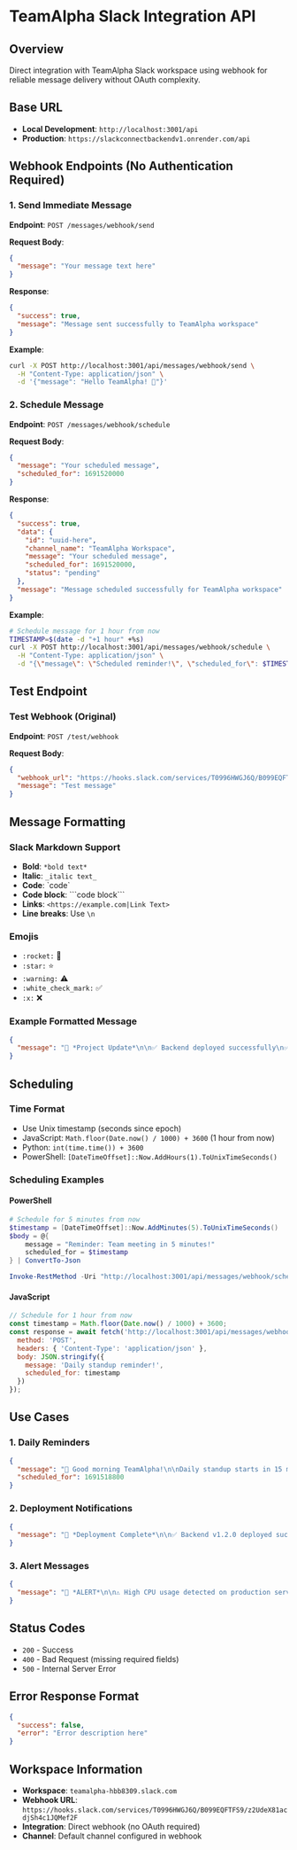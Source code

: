 # TeamAlpha Slack Integration API

## Overview
Direct integration with TeamAlpha Slack workspace using webhook for reliable message delivery without OAuth complexity.

## Base URL
- **Local Development**: `http://localhost:3001/api`
- **Production**: `https://slackconnectbackendv1.onrender.com/api`

## Webhook Endpoints (No Authentication Required)

### 1. Send Immediate Message
**Endpoint**: `POST /messages/webhook/send`

**Request Body**:
```json
{
  "message": "Your message text here"
}
```

**Response**:
```json
{
  "success": true,
  "message": "Message sent successfully to TeamAlpha workspace"
}
```

**Example**:
```bash
curl -X POST http://localhost:3001/api/messages/webhook/send \
  -H "Content-Type: application/json" \
  -d '{"message": "Hello TeamAlpha! 🚀"}'
```

### 2. Schedule Message
**Endpoint**: `POST /messages/webhook/schedule`

**Request Body**:
```json
{
  "message": "Your scheduled message",
  "scheduled_for": 1691520000
}
```

**Response**:
```json
{
  "success": true,
  "data": {
    "id": "uuid-here",
    "channel_name": "TeamAlpha Workspace",
    "message": "Your scheduled message",
    "scheduled_for": 1691520000,
    "status": "pending"
  },
  "message": "Message scheduled successfully for TeamAlpha workspace"
}
```

**Example**:
```bash
# Schedule message for 1 hour from now
TIMESTAMP=$(date -d "+1 hour" +%s)
curl -X POST http://localhost:3001/api/messages/webhook/schedule \
  -H "Content-Type: application/json" \
  -d "{\"message\": \"Scheduled reminder!\", \"scheduled_for\": $TIMESTAMP}"
```

## Test Endpoint

### Test Webhook (Original)
**Endpoint**: `POST /test/webhook`

**Request Body**:
```json
{
  "webhook_url": "https://hooks.slack.com/services/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",
  "message": "Test message"
}
```

## Message Formatting

### Slack Markdown Support
- **Bold**: `*bold text*`
- **Italic**: `_italic text_`
- **Code**: \`code\`
- **Code block**: \`\`\`code block\`\`\`
- **Links**: `<https://example.com|Link Text>`
- **Line breaks**: Use `\n`

### Emojis
- `:rocket:` 🚀
- `:star:` ⭐
- `:warning:` ⚠️
- `:white_check_mark:` ✅
- `:x:` ❌

### Example Formatted Message
```json
{
  "message": "🚀 *Project Update*\n\n✅ Backend deployed successfully\n✅ All tests passing\n\n📊 Next steps:\n• Frontend deployment\n• User testing\n\n_Great work team!_ 🎉"
}
```

## Scheduling

### Time Format
- Use Unix timestamp (seconds since epoch)
- JavaScript: `Math.floor(Date.now() / 1000) + 3600` (1 hour from now)
- Python: `int(time.time()) + 3600`
- PowerShell: `[DateTimeOffset]::Now.AddHours(1).ToUnixTimeSeconds()`

### Scheduling Examples

#### PowerShell
```powershell
# Schedule for 5 minutes from now
$timestamp = [DateTimeOffset]::Now.AddMinutes(5).ToUnixTimeSeconds()
$body = @{
    message = "Reminder: Team meeting in 5 minutes!"
    scheduled_for = $timestamp
} | ConvertTo-Json

Invoke-RestMethod -Uri "http://localhost:3001/api/messages/webhook/schedule" -Method POST -Body $body -ContentType "application/json"
```

#### JavaScript
```javascript
// Schedule for 1 hour from now
const timestamp = Math.floor(Date.now() / 1000) + 3600;
const response = await fetch('http://localhost:3001/api/messages/webhook/schedule', {
  method: 'POST',
  headers: { 'Content-Type': 'application/json' },
  body: JSON.stringify({
    message: 'Daily standup reminder!',
    scheduled_for: timestamp
  })
});
```

## Use Cases

### 1. Daily Reminders
```json
{
  "message": "🌅 Good morning TeamAlpha!\n\nDaily standup starts in 15 minutes.\n\n📋 Don't forget to prepare:\n• What you did yesterday\n• What you plan to do today\n• Any blockers",
  "scheduled_for": 1691518800
}
```

### 2. Deployment Notifications
```json
{
  "message": "🚀 *Deployment Complete*\n\n✅ Backend v1.2.0 deployed successfully\n✅ All health checks passing\n\n🔗 <https://slackconnectbackendv1.onrender.com|Live URL>\n\n_Deployed by: DevOps Bot_"
}
```

### 3. Alert Messages
```json
{
  "message": "🔔 *ALERT*\n\n⚠️ High CPU usage detected on production server\n\n📊 Current usage: 87%\n⏰ Started: $(date)\n\n🔍 Please investigate immediately"
}
```

## Status Codes
- `200` - Success
- `400` - Bad Request (missing required fields)
- `500` - Internal Server Error

## Error Response Format
```json
{
  "success": false,
  "error": "Error description here"
}
```

## Workspace Information
- **Workspace**: `teamalpha-hbb8309.slack.com`
- **Webhook URL**: `https://hooks.slack.com/services/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`
- **Integration**: Direct webhook (no OAuth required)
- **Channel**: Default channel configured in webhook

